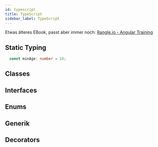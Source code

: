 ```yaml
---
id: typescript
title: TypeScript
sidebar_label: TypeScript
---
```


Etwas älteres EBook, passt aber immer noch: [Rangle.io - Angular Training](https://angular-2-training-book.rangle.io/features/typescript)

## Static Typing

```typescript
  const minAge: number = 18;
```
## Classes

## Interfaces

## Enums

## Generik

## Decorators
